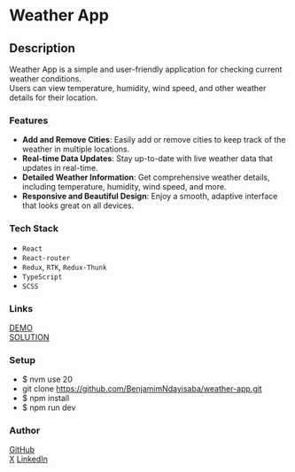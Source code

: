 # Weather App
## Description
Weather App is a simple and user-friendly application for checking current weather conditions.   
Users can view temperature, humidity, wind speed, and other weather details for their location.  

### Features
* **Add and Remove Cities**: Easily add or remove cities to keep track of the weather in multiple locations.
* **Real-time Data Updates**: Stay up-to-date with live weather data that updates in real-time.
* **Detailed Weather Information**: Get comprehensive weather details, including temperature, humidity, wind speed, and more.
* **Responsive and Beautiful Design**: Enjoy a smooth, adaptive interface that looks great on all devices.

### Tech Stack
* `React`
* `React-router`
* `Redux`, `RTK`, `Redux-Thunk`
* `TypeScript`
* `SCSS`

### Links
[DEMO](https://ivazaiets.github.io/weather-app/)  
[SOLUTION](https://github.com/BenjamimNdayisaba/weather-app)

### Setup
* $ nvm use 20
* git clone https://github.com/BenjamimNdayisaba/weather-app.git
* $ npm install
* $ npm run dev

### Author
[GitHub](https://github.com/BenjamimNdayisaba)   
[X]([https://t.me/swugre](https://x.com/bnjkx_?s=11))  
[LinkedIn](https://www.linkedin.com/in/benjamim-ndayisaba-22765727a/)

